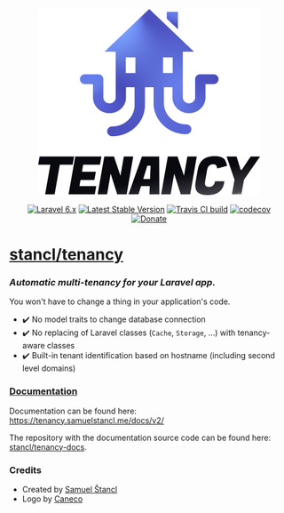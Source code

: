 <p align="center">
    <img width="400" height="335" src="/art/logo.png" alt="Tenancy logo" />
</p>

<p align="center">
    <a href="https://laravel.com"><img alt="Laravel 6.x" src="https://img.shields.io/badge/laravel-6.x-red.svg"></a>
    <a href="https://packagist.org/packages/stancl/tenancy"><img alt="Latest Stable Version" src="https://poser.pugx.org/stancl/tenancy/version"></a>
    <a href="https://travis-ci.com/stancl/tenancy"><img alt="Travis CI build" src="https://travis-ci.com/stancl/tenancy.svg?branch=2.x"></a>
    <a href="https://codecov.io/gh/stancl/tenancy"><img alt="codecov" src="https://codecov.io/gh/stancl/tenancy/branch/2.x/graph/badge.svg"></a>
    <a href="https://gumroad.com/l/tenancy"><img alt="Donate" src="https://img.shields.io/badge/Donate-%3C3-red"></a>
</p>

<h1><a href="https://tenancy.samuelstancl.me">stancl/tenancy</a></h1>

### *Automatic multi-tenancy for your Laravel app.*

You won't have to change a thing in your application's code.

- :heavy_check_mark: No model traits to change database connection
- :heavy_check_mark: No replacing of Laravel classes (`Cache`, `Storage`, ...) with tenancy-aware classes
- :heavy_check_mark: Built-in tenant identification based on hostname (including second level domains)

### [Documentation](https://tenancy.samuelstancl.me/docs/v2/)

Documentation can be found here: https://tenancy.samuelstancl.me/docs/v2/

The repository with the documentation source code can be found here: [stancl/tenancy-docs](https://github.com/stancl/tenancy-docs).

### Credits

- Created by [Samuel Štancl](https://github.com/stancl)
- Logo by [Caneco](https://twitter.com/caneco)
